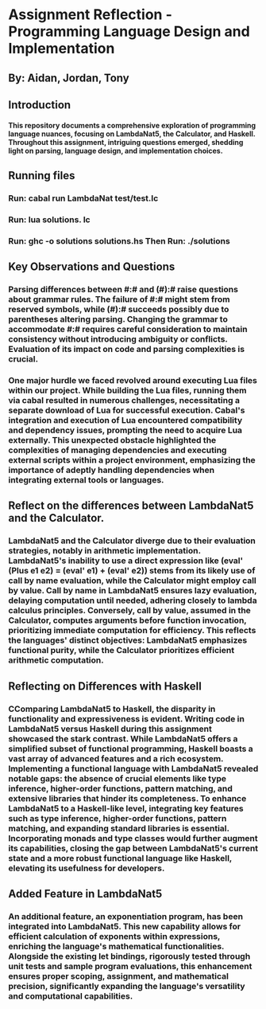 # Assignment Reflection - Programming Language Design and Implementation

## By: Aidan, Jordan, Tony

## Introduction

#### This repository documents a comprehensive exploration of programming language nuances, focusing on LambdaNat5, the Calculator, and Haskell. Throughout this assignment, intriguing questions emerged, shedding light on parsing, language design, and implementation choices.

## Running files

### Run: cabal run LambdaNat test/test.lc
### Run: lua solutions. lc
### Run: ghc -o solutions solutions.hs   Then Run:  ./solutions

## Key Observations and Questions

### Parsing differences between #:# and (#):# raise questions about grammar rules. The failure of #:# might stem from reserved symbols, while (#):# succeeds possibly due to parentheses altering parsing. Changing the grammar to accommodate #:# requires careful consideration to maintain consistency without introducing ambiguity or conflicts. Evaluation of its impact on code and parsing complexities is crucial.

### One major hurdle we faced revolved around executing Lua files within our project. While building the Lua files, running them via cabal resulted in numerous challenges, necessitating a separate download of Lua for successful execution. Cabal's integration and execution of Lua encountered compatibility and dependency issues, prompting the need to acquire Lua externally. This unexpected obstacle highlighted the complexities of managing dependencies and executing external scripts within a project environment, emphasizing the importance of adeptly handling dependencies when integrating external tools or languages.

## Reflect on the differences between LambdaNat5 and the Calculator.

### LambdaNat5 and the Calculator diverge due to their evaluation strategies, notably in arithmetic implementation. LambdaNat5's inability to use a direct expression like (eval' (Plus e1 e2) = (eval' e1) + (eval' e2)) stems from its likely use of call by name evaluation, while the Calculator might employ call by value. Call by name in LambdaNat5 ensures lazy evaluation, delaying computation until needed, adhering closely to lambda calculus principles. Conversely, call by value, assumed in the Calculator, computes arguments before function invocation, prioritizing immediate computation for efficiency. This reflects the languages' distinct objectives: LambdaNat5 emphasizes functional purity, while the Calculator prioritizes efficient arithmetic computation.


## Reflecting on Differences with Haskell

### CComparing LambdaNat5 to Haskell, the disparity in functionality and expressiveness is evident. Writing code in LambdaNat5 versus Haskell during this assignment showcased the stark contrast. While LambdaNat5 offers a simplified subset of functional programming, Haskell boasts a vast array of advanced features and a rich ecosystem. Implementing a functional language with LambdaNat5 revealed notable gaps: the absence of crucial elements like type inference, higher-order functions, pattern matching, and extensive libraries that hinder its completeness. To enhance LambdaNat5 to a Haskell-like level, integrating key features such as type inference, higher-order functions, pattern matching, and expanding standard libraries is essential. Incorporating monads and type classes would further augment its capabilities, closing the gap between LambdaNat5's current state and a more robust functional language like Haskell, elevating its usefulness for developers.

## Added Feature in LambdaNat5

### An additional feature, an exponentiation program, has been integrated into LambdaNat5. This new capability allows for efficient calculation of exponents within expressions, enriching the language's mathematical functionalities. Alongside the existing let bindings, rigorously tested through unit tests and sample program evaluations, this enhancement ensures proper scoping, assignment, and mathematical precision, significantly expanding the language's versatility and computational capabilities.

